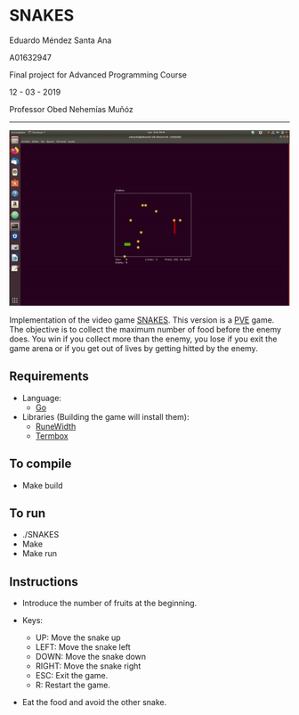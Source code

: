 SNAKES
=========================

Eduardo Méndez Santa Ana

A01632947

Final project for Advanced Programming Course

12 - 03 - 2019

Professor Obed Nehemías Muñóz


----------------------

![Preview](Preview.gif)

Implementation of the video game [SNAKES](http://slither.io/). This version is a [PVE](https://en.wikipedia.org/wiki/Player_versus_environment) game. The objective is to collect the maximum number of food before the enemy does. You win if you collect more than the enemy, you lose if you exit the game arena or if you get out of lives by getting hitted by the enemy.

Requirements
--------------------
- Language:
  - [Go](https://golang.org/)
- Libraries (Building the game will install them):
  - [RuneWidth](github.com/mattn/go-runewidth)
  - [Termbox](github.com/nsf/termbox-go")

To compile
----------------------
- Make build


To run
--------------------
- ./SNAKES
- Make
- Make run

Instructions
-------------
* Introduce the number of fruits at the beginning.

* Keys:
  - UP:     Move the snake up
  - LEFT:   Move the snake left
  - DOWN:   Move the snake down
  - RIGHT:  Move the snake right
  - ESC:    Exit the game.
  - R:      Restart the game.

* Eat the food and avoid the other snake.


